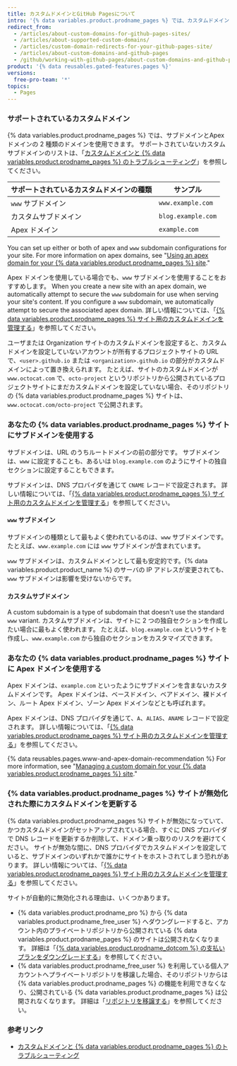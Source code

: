```yaml
---
title: カスタムドメインとGitHub Pagesについて
intro: '{% data variables.product.prodname_pages %} では、カスタムドメインを使用する、つまりサイトの URL を ''octocat.github.io'' などのデフォルトからあなたが所有するドメインに変更することができます。'
redirect_from:
  - /articles/about-custom-domains-for-github-pages-sites/
  - /articles/about-supported-custom-domains/
  - /articles/custom-domain-redirects-for-your-github-pages-site/
  - /articles/about-custom-domains-and-github-pages
  - /github/working-with-github-pages/about-custom-domains-and-github-pages
product: '{% data reusables.gated-features.pages %}'
versions:
  free-pro-team: '*'
topics:
  - Pages
---
```


### サポートされているカスタムドメイン

{% data variables.product.prodname_pages %} では、サブドメインとApexドメインの 2 種類のドメインを使用できます。 サポートされていないカスタムサブドメインのリストは、「[カスタムドメインと {% data variables.product.prodname_pages %} のトラブルシューティング](/articles/troubleshooting-custom-domains-and-github-pages/#custom-domain-names-that-are-unsupported)」を参照してください。

| サポートされているカスタムドメインの種類 | サンプル               |
| -------------------- | ------------------ |
| `www` サブドメイン         | `www.example.com`  |
| カスタムサブドメイン           | `blog.example.com` |
| Apex ドメイン            | `example.com`      |

You can set up either or both of apex and `www` subdomain configurations for your site. For more information on apex domains, see "[Using an apex domain for your {% data variables.product.prodname_pages %} site](#using-an-apex-domain-for-your-github-pages-site)."

Apex ドメインを使用している場合でも、`www` サブドメインを使用することをおすすめします。 When you create a new site with an apex domain, we automatically attempt to secure the `www` subdomain for use when serving your site's content. If you configure a `www` subdomain, we automatically attempt to secure the associated apex domain. 詳しい情報については、「[{% data variables.product.prodname_pages %} サイト用のカスタムドメインを管理する](/articles/managing-a-custom-domain-for-your-github-pages-site)」を参照してください。

ユーザまたは Organization サイトのカスタムドメインを設定すると、カスタムドメインを設定していないアカウントが所有するプロジェクトサイトの URL で、`<user>.github.io` または `<organization>.github.io` の部分がカスタムドメインによって置き換えられます。 たとえば、サイトのカスタムドメインが `www.octocat.com` で、`octo-project` というリポジトリから公開されているプロジェクトサイトにまだカスタムドメインを設定していない場合、そのリポジトリの {% data variables.product.prodname_pages %} サイトは、`www.octocat.com/octo-project` で公開されます。

### あなたの {% data variables.product.prodname_pages %} サイトにサブドメインを使用する

サブドメインは、URL のうちルートドメインの前の部分です。 サブドメインは、`www` に設定することも、あるいは `blog.example.com` のようにサイトの独自セクションに設定することもできます。

サブドメインは、DNS プロバイダを通じて `CNAME` レコードで設定されます。 詳しい情報については、「[{% data variables.product.prodname_pages %} サイト用のカスタムドメインを管理する](/articles/managing-a-custom-domain-for-your-github-pages-site#configuring-a-subdomain)」を参照してください。

#### `www` サブドメイン

サブドメインの種類として最もよく使われているのは、`www` サブドメインです。 たとえば、`www.example.com` には `www` サブドメインが含まれています。

`www` サブドメインは、カスタムドメインとして最も安定的です。{% data variables.product.product_name %} のサーバの IP アドレスが変更されても、`www` サブドメインは影響を受けないからです。

#### カスタムサブドメイン

A custom subdomain is a type of subdomain that doesn't use the standard `www` variant. カスタムサブドメインは、サイトに 2 つの独自セクションを作成したい場合に最もよく使われます。 たとえば、`blog.example.com` というサイトを作成し、`www.example.com` から独自のセクションをカスタマイズできます。

### あなたの {% data variables.product.prodname_pages %} サイトに Apex ドメインを使用する

Apex ドメインは、`example.com` といったようにサブドメインを含まないカスタムドメインです。 Apex ドメインは、ベースドメイン、ベアドメイン、裸ドメイン、ルート Apex ドメイン、ゾーン Apex ドメインなどとも呼ばれます。

Apex ドメインは、DNS プロバイダを通じて、`A`、`ALIAS`、`ANAME` レコードで設定されます。 詳しい情報については、「[{% data variables.product.prodname_pages %} サイト用のカスタムドメインを管理する](/articles/managing-a-custom-domain-for-your-github-pages-site#configuring-an-apex-domain)」を参照してください。

{% data reusables.pages.www-and-apex-domain-recommendation %} For more information, see "[Managing a custom domain for your {% data variables.product.prodname_pages %} site](/github/working-with-github-pages/managing-a-custom-domain-for-your-github-pages-site/#configuring-a-subdomain)."

### {% data variables.product.prodname_pages %} サイトが無効化された際にカスタムドメインを更新する

{% data variables.product.prodname_pages %} サイトが無効になっていて、かつカスタムドメインがセットアップされている場合、すぐに DNS プロバイダで DNS レコードを更新するか削除して、ドメイン乗っ取りのリスクを避けてください。 サイトが無効な間に、DNS プロバイダでカスタムドメインを設定していると、サブドメインのいずれかで誰かにサイトをホストされてしまう恐れがあります。 詳しい情報については、「[{% data variables.product.prodname_pages %} サイト用のカスタムドメインを管理する](/articles/managing-a-custom-domain-for-your-github-pages-site)」を参照してください。

サイトが自動的に無効化される理由は、いくつかあります。

- {% data variables.product.prodname_pro %} から {% data variables.product.prodname_free_user %} へダウングレードすると、アカウント内のプライベートリポジトリから公開されている {% data variables.product.prodname_pages %} のサイトは公開されなくなります。 詳細は「[{% data variables.product.prodname_dotcom %} の支払いプランをダウングレードする](/articles/downgrading-your-github-billing-plan)」を参照してください。
- {% data variables.product.prodname_free_user %} を利用している個人アカウントへプライベートリポジトリを移譲した場合、そのリポジトリからは {% data variables.product.prodname_pages %} の機能を利用できなくなり、公開されている {% data variables.product.prodname_pages %} は公開されなくなります。 詳細は「[リポジトリを移譲する](/articles/transferring-a-repository)」を参照してください。

### 参考リンク

- [カスタムドメインと {% data variables.product.prodname_pages %} のトラブルシューティング](/articles/troubleshooting-custom-domains-and-github-pages)
